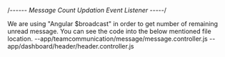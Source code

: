 
/*------ Message Count Updation Event Listener -----*/

We are using "Angular $broadcast" in order to get number of remaining unread message. You can see the code into the below mentioned file location.
--app/teamcommunication/message/message.controller.js
--app/dashboard/header/header.controller.js

